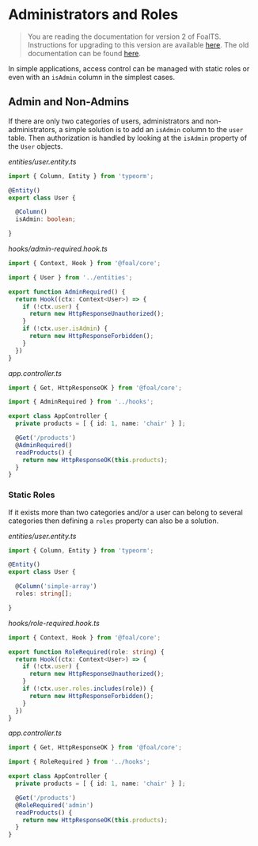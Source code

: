 # Administrators and Roles

> You are reading the documentation for version 2 of FoalTS. Instructions for upgrading to this version are available [here](../upgrade-to-v2/index.md). The old documentation can be found [here](https://github.com/FoalTS/foal/tree/v1/docs).

In simple applications, access control can be managed with static roles or even with an `isAdmin` column in the simplest cases.

## Admin and Non-Admins

If there are only two categories of users, administrators and non-administrators, a simple solution is to add an `isAdmin` column to the `user` table. Then authorization is handled by looking at the `isAdmin` property of the `User` objects.

*entities/user.entity.ts*
```typescript
import { Column, Entity } from 'typeorm';

@Entity()
export class User {

  @Column()
  isAdmin: boolean;

}
```

*hooks/admin-required.hook.ts*
```typescript
import { Context, Hook } from '@foal/core';

import { User } from '../entities';

export function AdminRequired() {
  return Hook((ctx: Context<User>) => {
    if (!ctx.user) {
      return new HttpResponseUnauthorized();
    }
    if (!ctx.user.isAdmin) {
      return new HttpResponseForbidden();
    }
  })
}
```

*app.controller.ts*
```typescript
import { Get, HttpResponseOK } from '@foal/core';

import { AdminRequired } from '../hooks';

export class AppController {
  private products = [ { id: 1, name: 'chair' } ];

  @Get('/products')
  @AdminRequired()
  readProducts() {
    return new HttpResponseOK(this.products);
  }
}
```

### Static Roles

If it exists more than two categories and/or a user can belong to several categories then defining a `roles` property can also be a solution.

*entities/user.entity.ts*
```typescript
import { Column, Entity } from 'typeorm';

@Entity()
export class User {

  @Column('simple-array')
  roles: string[];

}
```

*hooks/role-required.hook.ts*
```typescript
import { Context, Hook } from '@foal/core';

export function RoleRequired(role: string) {
  return Hook((ctx: Context<User>) => {
    if (!ctx.user) {
      return new HttpResponseUnauthorized();
    }
    if (!ctx.user.roles.includes(role)) {
      return new HttpResponseForbidden();
    }
  })
}
```

*app.controller.ts*
```typescript
import { Get, HttpResponseOK } from '@foal/core';

import { RoleRequired } from '../hooks';

export class AppController {
  private products = [ { id: 1, name: 'chair' } ];

  @Get('/products')
  @RoleRequired('admin')
  readProducts() {
    return new HttpResponseOK(this.products);
  }
}
```

